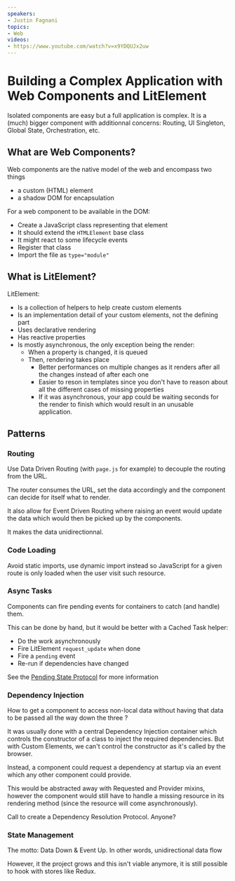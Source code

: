 ```yaml
---
speakers:
- Justin Fagnani
topics:
- Web
videos:
- https://www.youtube.com/watch?v=x9YDQUJx2uw
---
```


# Building a Complex Application with Web Components and LitElement

Isolated components are easy but a full application is complex. It is a (much) bigger component with additionnal concerns: Routing, UI Singleton, Global State, Orchestration, etc.

## What are Web Components?

Web components are the native model of the web and encompass two things

- a custom (HTML) element
- a shadow DOM for encapsulation

For a web component to be available in the DOM:

-  Create a JavaScript class representing that element
  - It should extend the `HTMLElement` base class
  - It might react to some lifecycle events
- Register that class
- Import the file as `type="module"`

## What is LitElement?

LitElement:

- Is a collection of helpers to help create custom elements
- Is an implementation detail of your custom elements, not the defining part
- Uses declarative rendering
- Has reactive properties
- Is mostly asynchronous, the only exception being the render:
  - When a property is changed, it is queued
  - Then, rendering takes place
    - Better performances on multiple changes as it renders after all the changes instead of after each one
    - Easier to reson in templates since you don't have to reason about all the different cases of missing properties
    - If it was asynchronous, your app could be waiting seconds for the render to finish which would result in an unusable application.

## Patterns

### Routing

Use Data Driven Routing (with `page.js` for example) to decouple the routing from the URL.

The router consumes the URL, set the data accordingly and the component can decide for itself what to render.

It also allow for Event Driven Routing where raising an event would update the data which would then be picked up by the components.

It makes the data unidirectionnal.

### Code Loading

Avoid static imports, use dynamic import instead so JavaScript for a given route is only loaded when the user visit such resource.

### Async Tasks

Components can fire pending events for containers to catch (and handle) them.

This can be done by hand, but it would be better with a Cached Task helper:

- Do the  work asynchronously
- Fire LitElement `request_update` when done
- Fire a `pending` event
- Re-run if dependencies have changed

See the [Pending State Protocol](https://github.com/justinfagnani/pending-state-protocol) for more information

### Dependency Injection

How to get a component to access non-local data without having that data to be passed all the way down the three ?

It was usually done with a central Dependency Injection container which controls the constructor of a class to inject the required dependencies. But with Custom Elements, we can't control the constructor as it's called by the browser.

Instead, a component could request a dependency at startup via an event which any other component could provide.

This would be abstracted away with Requested and Provider mixins, however the component would still have to handle a missing resource in its rendering method (since the resource will come asynchronously).

Call to create a Dependency Resolution Protocol. Anyone?

### State Management

The motto: Data Down & Event Up. In other words, unidirectional data flow

However, it the project grows and this isn't viable anymore, it is still possible to hook with stores like Redux.
